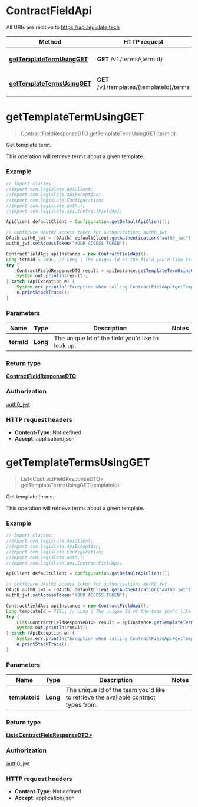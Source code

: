 # ContractFieldApi

All URIs are relative to https://api.legislate.tech

Method | HTTP request | Description
------------- | ------------- | -------------
[**getTemplateTermUsingGET**](ContractFieldApi.md#getTemplateTermUsingGET) | **GET** /v1/terms/{termId} | Get template term.
[**getTemplateTermsUsingGET**](ContractFieldApi.md#getTemplateTermsUsingGET) | **GET** /v1/templates/{templateId}/terms | Get template terms.

<a name="getTemplateTermUsingGET"></a>
# **getTemplateTermUsingGET**
> ContractFieldResponseDTO getTemplateTermUsingGET(termId)

Get template term.

This operation will retrieve terms about a given template.

### Example
```java
// Import classes:
//import com.legislate.ApiClient;
//import com.legislate.ApiException;
//import com.legislate.Configuration;
//import com.legislate.auth.*;
//import com.legislate.api.ContractFieldApi;

ApiClient defaultClient = Configuration.getDefaultApiClient();

// Configure OAuth2 access token for authorization: auth0_jwt
OAuth auth0_jwt = (OAuth) defaultClient.getAuthentication("auth0_jwt");
auth0_jwt.setAccessToken("YOUR ACCESS TOKEN");

ContractFieldApi apiInstance = new ContractFieldApi();
Long termId = 789L; // Long | The unique Id of the field you'd like to look up.
try {
    ContractFieldResponseDTO result = apiInstance.getTemplateTermUsingGET(termId);
    System.out.println(result);
} catch (ApiException e) {
    System.err.println("Exception when calling ContractFieldApi#getTemplateTermUsingGET");
    e.printStackTrace();
}
```

### Parameters

Name | Type | Description  | Notes
------------- | ------------- | ------------- | -------------
 **termId** | **Long**| The unique Id of the field you&#x27;d like to look up. |

### Return type

[**ContractFieldResponseDTO**](ContractFieldResponseDTO.md)

### Authorization

[auth0_jwt](../README.md#auth0_jwt)

### HTTP request headers

 - **Content-Type**: Not defined
 - **Accept**: application/json

<a name="getTemplateTermsUsingGET"></a>
# **getTemplateTermsUsingGET**
> List&lt;ContractFieldResponseDTO&gt; getTemplateTermsUsingGET(templateId)

Get template terms.

This operation will retrieve terms about a given template.

### Example
```java
// Import classes:
//import com.legislate.ApiClient;
//import com.legislate.ApiException;
//import com.legislate.Configuration;
//import com.legislate.auth.*;
//import com.legislate.api.ContractFieldApi;

ApiClient defaultClient = Configuration.getDefaultApiClient();

// Configure OAuth2 access token for authorization: auth0_jwt
OAuth auth0_jwt = (OAuth) defaultClient.getAuthentication("auth0_jwt");
auth0_jwt.setAccessToken("YOUR ACCESS TOKEN");

ContractFieldApi apiInstance = new ContractFieldApi();
Long templateId = 789L; // Long | The unique Id of the team you'd like to retrieve the available contract types from.
try {
    List<ContractFieldResponseDTO> result = apiInstance.getTemplateTermsUsingGET(templateId);
    System.out.println(result);
} catch (ApiException e) {
    System.err.println("Exception when calling ContractFieldApi#getTemplateTermsUsingGET");
    e.printStackTrace();
}
```

### Parameters

Name | Type | Description  | Notes
------------- | ------------- | ------------- | -------------
 **templateId** | **Long**| The unique Id of the team you&#x27;d like to retrieve the available contract types from. |

### Return type

[**List&lt;ContractFieldResponseDTO&gt;**](ContractFieldResponseDTO.md)

### Authorization

[auth0_jwt](../README.md#auth0_jwt)

### HTTP request headers

 - **Content-Type**: Not defined
 - **Accept**: application/json

